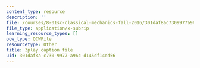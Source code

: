 ```yaml
---
content_type: resource
description: ''
file: /courses/8-01sc-classical-mechanics-fall-2016/301daf8ac7309977a96cd145df14dd56_jM-JYT2j6Yw.srt
file_type: application/x-subrip
learning_resource_types: []
ocw_type: OCWFile
resourcetype: Other
title: 3play caption file
uid: 301daf8a-c730-9977-a96c-d145df14dd56
---
```

